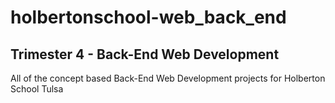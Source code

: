 # holbertonschool-web_back_end

## Trimester 4 - Back-End Web Development
All of the concept based Back-End Web Development projects for Holberton School Tulsa